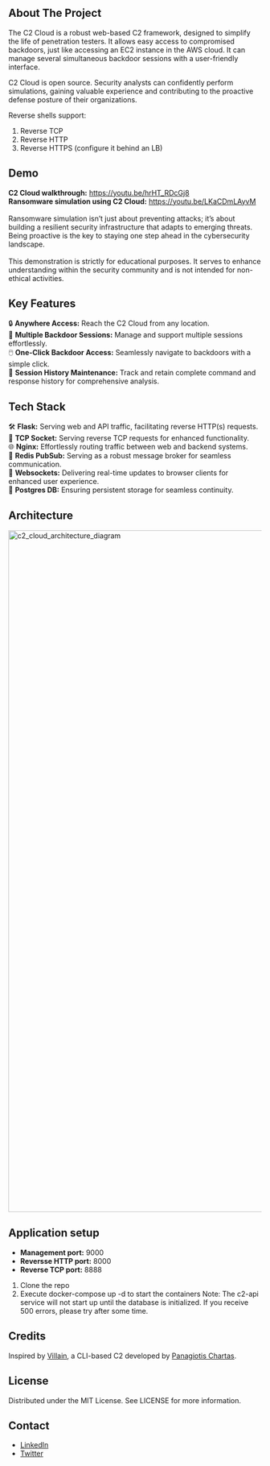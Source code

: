 ## About The Project

The C2 Cloud is a robust web-based C2 framework, designed to simplify the life of penetration testers. It allows easy access to compromised backdoors, just like accessing an EC2 instance in the AWS cloud. It can manage several simultaneous backdoor sessions with a user-friendly interface. 

C2 Cloud is open source. Security analysts can confidently perform simulations, gaining valuable experience and contributing to the proactive defense posture of their organizations. <br>

Reverse shells support: 

1. Reverse TCP
2. Reverse HTTP
3. Reverse HTTPS (configure it behind an LB) 

## Demo 
**C2 Cloud walkthrough:** https://youtu.be/hrHT_RDcGj8 <br>
**Ransomware simulation using C2 Cloud:** https://youtu.be/LKaCDmLAyvM <br><br>
Ransomware simulation isn’t just about preventing attacks; it’s about building a resilient security infrastructure that adapts to emerging threats. Being proactive is the key to staying one step ahead in the cybersecurity landscape. <br>
<br>
This demonstration is strictly for educational purposes. It serves to enhance understanding within the security community and is not intended for non-ethical activities. <br>

## Key Features
🔒 **Anywhere Access:** Reach the C2 Cloud from any location. <br>
🔄 **Multiple Backdoor Sessions:** Manage and support multiple sessions effortlessly. <br>
🖱️ **One-Click Backdoor Access:** Seamlessly navigate to backdoors with a simple click. <br>
📜 **Session History Maintenance:** Track and retain complete command and response history for comprehensive analysis. <br>

## Tech Stack  
🛠️ **Flask:** Serving web and API traffic, facilitating reverse HTTP(s) requests. <br>
🔗 **TCP Socket:** Serving reverse TCP requests for enhanced functionality. <br>
🌐 **Nginx:** Effortlessly routing traffic between web and backend systems. <br>
📨 **Redis PubSub:** Serving as a robust message broker for seamless communication. <br>
🚀 **Websockets:** Delivering real-time updates to browser clients for enhanced user experience. <br>
💾 **Postgres DB:** Ensuring persistent storage for seamless continuity. <br>

## Architecture 
<img width="1354" alt="c2_cloud_architecture_diagram" src="https://github.com/govindasamyarun/c2-cloud/assets/69586504/8349b580-89de-44dd-b18a-aa67d52ba39d">

## Application setup

* **Management port:** 9000 <br>
* **Reversse HTTP port:** 8000 <br>
* **Reverse TCP port:** 8888 <br>

1. Clone the repo
2. Execute docker-compose up -d to start the containers
   Note: The c2-api service will not start up until the database is initialized. If you receive 500 errors, please try after some time. 

## Credits 
Inspired by [Villain](https://github.com/t3l3machus/Villain), a CLI-based C2 developed by [Panagiotis Chartas](https://github.com/t3l3machus).

## License

Distributed under the MIT License. See LICENSE for more information. 

## Contact

* [LinkedIn](https://www.linkedin.com/in/arungovindasamy/)
* [Twitter](https://twitter.com/ArunGovindasamy)
